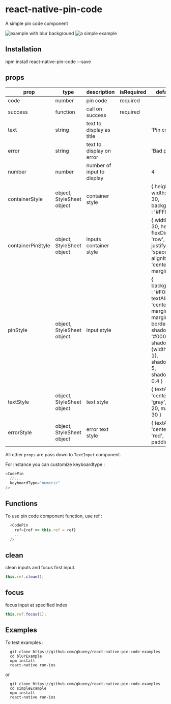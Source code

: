 # react-native-pin-code

A simple pin code component

![example with blur background](https://media.giphy.com/media/xUPGcffB0VeaMd6DSM/giphy.gif)
![a simple example](https://media.giphy.com/media/3oKIPsotgoJ8ZGEr5u/giphy.gif)

## Installation

npm install react-native-pin-code --save

## props

| prop              | type                      | description                | isRequired | default value                                                                                                                                                                                                      |
| ----------------- | ------------------------- | -------------------------- | ---------- | ------------------------------------------------------------------------------------------------------------------------------------------------------------------------------------------------------------------ |
| code              | number                    | pin code                   | required   |                                                                                                                                                                                                                    |
| success           | function                  | call on success            | required   |                                                                                                                                                                                                                    |
| text              | string                    | text to display as title   |            | 'Pin code.'                                                                                                                                                                                                        |
| error             | string                    | text to display on error   |            | 'Bad pin code.'                                                                                                                                                                                                    |
| number            | number                    | number of input to display |            | 4                                                                                                                                                                                                                  |
| containerStyle    | object, StyleSheet object | container style            |            | { height: 150, width: width - 30, backgroundColor : '#FFF' }                                                                                                                                                       |
| containerPinStyle | object, StyleSheet object | inputs container style     |            | { width: width - 30, height: 40, flexDirection: 'row', justifyContent: 'space-around', alignItems: 'center', marginTop: 20 }                                                                                       |
| pinStyle          | object, StyleSheet object | input style                |            | { backgroundColor : '#F0F0F0', textAlign: 'center', flex: 1, marginLeft: 20, marginRight: 20, borderRadius: 5, shadowColor: '#000000', shadowOffset: {width: 1,height : 1}, shadowRadius: 5, shadowOpacity : 0.4 } |
| textStyle         | object, StyleSheet object | text style                 |            | { textAlign: 'center', color: 'gray', fontSize: 20, marginTop: 30 }                                                                                                                                                |
| errorStyle        | object, StyleSheet object | error text style           |            | { textAlign: 'center', color: 'red', paddingTop: 10 }                                                                                                                                                              |

All other `props` are pass down to `TextInput` component.

For instance you can customize keyboardtype :

```js
<CodePin
  //...
  keyboardType="numeric"
/>
```

## Functions

To use pin code component function, use ref :

```js
  <CodePin
    ref={ref => this.ref = ref}
    ...
  />
```

## clean

clean inputs and focus first input.

```js
this.ref.clean();
```

## focus

focus input at specified index

```js
this.ref.focus(1);
```

## Examples

To test examples :

```
  git clone https://github.com/gkueny/react-native-pin-code-examples
  cd blurExample
  npm install
  react-native run-ios
```

or

```
  git clone https://github.com/gkueny/react-native-pin-code-examples
  cd simpleExample
  npm install
  react-native run-ios
```
